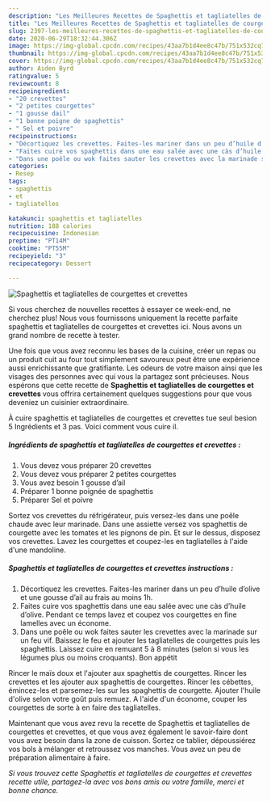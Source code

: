 ```yaml
---
description: "Les Meilleures Recettes de Spaghettis et tagliatelles de courgettes et crevettes"
title: "Les Meilleures Recettes de Spaghettis et tagliatelles de courgettes et crevettes"
slug: 2397-les-meilleures-recettes-de-spaghettis-et-tagliatelles-de-courgettes-et-crevettes
date: 2020-06-29T18:32:44.306Z
image: https://img-global.cpcdn.com/recipes/43aa7b1d4ee8c47b/751x532cq70/spaghettis-et-tagliatelles-de-courgettes-et-crevettes-photo-principale-de-la-recette.jpg
thumbnail: https://img-global.cpcdn.com/recipes/43aa7b1d4ee8c47b/751x532cq70/spaghettis-et-tagliatelles-de-courgettes-et-crevettes-photo-principale-de-la-recette.jpg
cover: https://img-global.cpcdn.com/recipes/43aa7b1d4ee8c47b/751x532cq70/spaghettis-et-tagliatelles-de-courgettes-et-crevettes-photo-principale-de-la-recette.jpg
author: Aiden Byrd
ratingvalue: 5
reviewcount: 8
recipeingredient:
- "20 crevettes"
- "2 petites courgettes"
- "1 gousse dail"
- "1 bonne poigne de spaghettis"
- " Sel et poivre"
recipeinstructions:
- "Décortiquez les crevettes. Faites-les mariner dans un peu d’huile d’olive et une gousse d’ail au frais au moins 1h."
- "Faites cuire vos spaghettis dans une eau salée avec une càs d’huile d’olive. Pendant ce temps lavez et coupez vos courgettes en fine lamelles avec un économe."
- "Dans une poêle ou wok faites sauter les crevettes avec la marinade sur un feu vif. Baissez le feu et ajouter les tagliatelles de courgettes puis les spaghettis. Laissez cuire en remuant 5 à 8 minutes (selon si vous les légumes plus ou moins croquants). Bon appétit"
categories:
- Resep
tags:
- spaghettis
- et
- tagliatelles

katakunci: spaghettis et tagliatelles 
nutrition: 188 calories
recipecuisine: Indonesian
preptime: "PT14M"
cooktime: "PT55M"
recipeyield: "3"
recipecategory: Dessert

---
```



![Spaghettis et tagliatelles de courgettes et crevettes](https://img-global.cpcdn.com/recipes/43aa7b1d4ee8c47b/751x532cq70/spaghettis-et-tagliatelles-de-courgettes-et-crevettes-photo-principale-de-la-recette.jpg)

Si vous cherchez de nouvelles recettes à essayer ce week-end, ne cherchez plus! Nous vous fournissons uniquement la recette parfaite spaghettis et tagliatelles de courgettes et crevettes ici. Nous avons un grand nombre de recette à tester.

Une fois que vous avez reconnu les bases de la cuisine, créer un repas ou un produit cuit au four tout simplement savoureux peut être une expérience aussi enrichissante que gratifiante. Les odeurs de votre maison ainsi que les visages des personnes avec qui vous la partagez sont précieuses. Nous espérons que cette recette de <strong> Spaghettis et tagliatelles de courgettes et crevettes </strong> vous offrira certainement quelques suggestions pour que vous deveniez un cuisinier extraordinaire.

<!--inarticleads1-->

À cuire spaghettis et tagliatelles de courgettes et crevettes tue seul besion 5 Ingrédients et 3 pas. Voici comment vous cuire il.

##### Ingrédients de spaghettis et tagliatelles de courgettes et crevettes :

1. Vous devez vous préparer 20 crevettes
1. Vous devez vous préparer 2 petites courgettes
1. Vous avez besoin 1 gousse d’ail
1. Préparer 1 bonne poignée de spaghettis
1. Préparer  Sel et poivre


Sortez vos crevettes du réfrigérateur, puis versez-les dans une poêle chaude avec leur marinade. Dans une assiette versez vos spaghettis de courgette avec les tomates et les pignons de pin. Et sur le dessus, disposez vos crevettes. Lavez les courgettes et coupez-les en tagliatelles à l&#39;aide d&#39;une mandoline. 

<!--inarticleads2-->

##### Spaghettis et tagliatelles de courgettes et crevettes instructions :

1. Décortiquez les crevettes. Faites-les mariner dans un peu d’huile d’olive et une gousse d’ail au frais au moins 1h.
1. Faites cuire vos spaghettis dans une eau salée avec une càs d’huile d’olive. Pendant ce temps lavez et coupez vos courgettes en fine lamelles avec un économe.
1. Dans une poêle ou wok faites sauter les crevettes avec la marinade sur un feu vif. Baissez le feu et ajouter les tagliatelles de courgettes puis les spaghettis. Laissez cuire en remuant 5 à 8 minutes (selon si vous les légumes plus ou moins croquants). Bon appétit


Rincer le maïs doux et l&#39;ajouter aux spaghettis de courgettes. Rincer les crevettes et les ajouter aux spaghettis de courgettes. Rincer les cébettes, émincez-les et parsemez-les sur les spaghettis de courgette. Ajouter l&#39;huile d&#39;olive selon votre goût puis remuez. A l&#39;aide d&#39;un économe, couper les courgettes de sorte à en faire des tagliatelles. 

<!--inarticleads1-->

<p>
Maintenant que vous avez revu la recette de Spaghettis et tagliatelles de courgettes et crevettes, et que vous avez également le savoir-faire dont vous avez besoin dans la zone de cuisson. Sortez ce tablier, dépoussiérez vos bols à mélanger et retroussez vos manches. Vous avez un peu de préparation alimentaire à faire.
</p>

<p>
<i>Si vous trouvez cette Spaghettis et tagliatelles de courgettes et crevettes recette utile, partagez-la avec vos bons amis ou votre famille, merci et bonne chance.</i>
</p>
